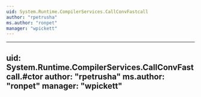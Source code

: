 ```yaml
---
uid: System.Runtime.CompilerServices.CallConvFastcall
author: "rpetrusha"
ms.author: "ronpet"
manager: "wpickett"
---
```


---
uid: System.Runtime.CompilerServices.CallConvFastcall.#ctor
author: "rpetrusha"
ms.author: "ronpet"
manager: "wpickett"
---
